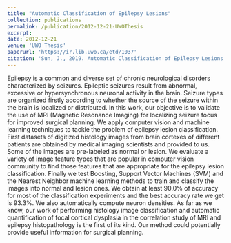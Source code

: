 ```yaml
---
title: "Automatic Classification of Epilepsy Lesions"
collection: publications
permalink: /publication/2012-12-21-UWOThesis
excerpt:
date: 2012-12-21
venue: 'UWO Thesis'
paperurl: 'https://ir.lib.uwo.ca/etd/1037'
citation: 'Sun, J., 2019. Automatic Classification of Epilepsy Lesions (Master's thesis, Western University).'
---
```

Epilepsy is a common and diverse set of chronic neurological disorders characterized by seizures. Epileptic seizures result from abnormal, excessive or hypersynchronous neuronal activity in the brain. Seizure types are organized firstly according to whether the source of the seizure within the brain is localized or distributed. In this work, our objective is to validate the use of MRI (Magnetic Resonance Imaging) for localizing seizure focus for improved surgical planning. We apply computer vision and machine learning techniques to tackle the problem of epilepsy lesion classification. First datasets of digitized histology images from brain cortexes of different patients are obtained by medical imaging scientists and provided to us. Some of the images are pre-labeled as normal or lesion. We evaluate a variety of image feature types that are popular in computer vision community to find those features that are appropriate for the epilepsy lesion classification. Finally we test Boosting, Support Vector Machines (SVM) and the Nearest Neighbor machine learning methods to train and classify the images into normal and lesion ones. We obtain at least 90.0% of accuracy for most of the classification experiments and the best accuracy rate we get is 93.3%. We also automatically compute neuron densities. As far as we know, our work of performing histology image classification and automatic quantification of focal cortical dysplasia in the correlation study of MRI and epilepsy histopathology is the first of its kind. Our method could potentially provide useful information for surgical planning.
